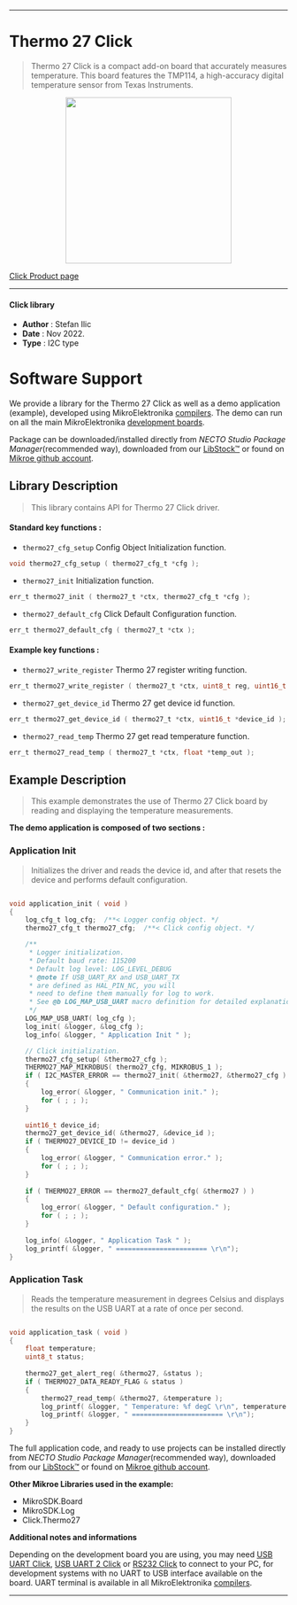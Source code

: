 
---
# Thermo 27 Click

> Thermo 27 Click is a compact add-on board that accurately measures temperature. This board features the TMP114, a high-accuracy digital temperature sensor from Texas Instruments.

<p align="center">
  <img src="https://download.mikroe.com/images/click_for_ide/thermo27_click.png" height=300px>
</p>

[Click Product page](https://www.mikroe.com/thermo-27-click)

---


#### Click library

- **Author**        : Stefan Ilic
- **Date**          : Nov 2022.
- **Type**          : I2C type


# Software Support

We provide a library for the Thermo 27 Click
as well as a demo application (example), developed using MikroElektronika
[compilers](https://www.mikroe.com/necto-studio).
The demo can run on all the main MikroElektronika [development boards](https://www.mikroe.com/development-boards).

Package can be downloaded/installed directly from *NECTO Studio Package Manager*(recommended way), downloaded from our [LibStock&trade;](https://libstock.mikroe.com) or found on [Mikroe github account](https://github.com/MikroElektronika/mikrosdk_click_v2/tree/master/clicks).

## Library Description

> This library contains API for Thermo 27 Click driver.

#### Standard key functions :

- `thermo27_cfg_setup` Config Object Initialization function.
```c
void thermo27_cfg_setup ( thermo27_cfg_t *cfg );
```

- `thermo27_init` Initialization function.
```c
err_t thermo27_init ( thermo27_t *ctx, thermo27_cfg_t *cfg );
```

- `thermo27_default_cfg` Click Default Configuration function.
```c
err_t thermo27_default_cfg ( thermo27_t *ctx );
```

#### Example key functions :

- `thermo27_write_register` Thermo 27 register writing function.
```c
err_t thermo27_write_register ( thermo27_t *ctx, uint8_t reg, uint16_t data_in );
```

- `thermo27_get_device_id` Thermo 27 get device id function.
```c
err_t thermo27_get_device_id ( thermo27_t *ctx, uint16_t *device_id );
```

- `thermo27_read_temp` Thermo 27 get read temperature function.
```c
err_t thermo27_read_temp ( thermo27_t *ctx, float *temp_out );
```

## Example Description

> This example demonstrates the use of Thermo 27 Click board by reading and displaying the temperature measurements.

**The demo application is composed of two sections :**

### Application Init

> Initializes the driver and reads the device id, and after that resets the device and performs default configuration.

```c

void application_init ( void ) 
{
    log_cfg_t log_cfg;  /**< Logger config object. */
    thermo27_cfg_t thermo27_cfg;  /**< Click config object. */

    /** 
     * Logger initialization.
     * Default baud rate: 115200
     * Default log level: LOG_LEVEL_DEBUG
     * @note If USB_UART_RX and USB_UART_TX 
     * are defined as HAL_PIN_NC, you will 
     * need to define them manually for log to work. 
     * See @b LOG_MAP_USB_UART macro definition for detailed explanation.
     */
    LOG_MAP_USB_UART( log_cfg );
    log_init( &logger, &log_cfg );
    log_info( &logger, " Application Init " );

    // Click initialization.
    thermo27_cfg_setup( &thermo27_cfg );
    THERMO27_MAP_MIKROBUS( thermo27_cfg, MIKROBUS_1 );
    if ( I2C_MASTER_ERROR == thermo27_init( &thermo27, &thermo27_cfg ) ) 
    {
        log_error( &logger, " Communication init." );
        for ( ; ; );
    }
    
    uint16_t device_id;
    thermo27_get_device_id( &thermo27, &device_id );
    if ( THERMO27_DEVICE_ID != device_id )
    {
        log_error( &logger, " Communication error." );
        for ( ; ; );
    }
    
    if ( THERMO27_ERROR == thermo27_default_cfg( &thermo27 ) )
    {
        log_error( &logger, " Default configuration." );
        for ( ; ; );
    }
   
    log_info( &logger, " Application Task " );
    log_printf( &logger, " ======================= \r\n");
}

```

### Application Task

> Reads the temperature measurement in degrees Celsius and displays the results on the USB UART at a rate of once per second.

```c

void application_task ( void ) 
{
    float temperature;
    uint8_t status;
    
    thermo27_get_alert_reg( &thermo27, &status );
    if ( THERMO27_DATA_READY_FLAG & status )
    {
        thermo27_read_temp( &thermo27, &temperature );
        log_printf( &logger, " Temperature: %f degC \r\n", temperature );
        log_printf( &logger, " ======================= \r\n");
    }
}

```

The full application code, and ready to use projects can be installed directly from *NECTO Studio Package Manager*(recommended way), downloaded from our [LibStock&trade;](https://libstock.mikroe.com) or found on [Mikroe github account](https://github.com/MikroElektronika/mikrosdk_click_v2/tree/master/clicks).

**Other Mikroe Libraries used in the example:**

- MikroSDK.Board
- MikroSDK.Log
- Click.Thermo27

**Additional notes and informations**

Depending on the development board you are using, you may need
[USB UART Click](https://www.mikroe.com/usb-uart-click),
[USB UART 2 Click](https://www.mikroe.com/usb-uart-2-click) or
[RS232 Click](https://www.mikroe.com/rs232-click) to connect to your PC, for
development systems with no UART to USB interface available on the board. UART
terminal is available in all MikroElektronika
[compilers](https://shop.mikroe.com/compilers).

---
